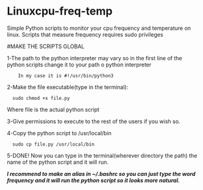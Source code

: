 # Linuxcpu-freq-temp
Simple Python scripts to monitor your cpu frequency and temperature on linux.
Scripts that measure frequency requires sudo privileges

#MAKE THE SCRIPTS GLOBAL

1-The path to the python interpreter may vary so in the first line of the python scripts change it to your path o python interpreter
        
        In my case it is #!/usr/bin/python3

2-Make the file executable(type in the terminal):
      
      sudo chmod +x file.py 
 
 Where file is the actual python script

3-Give permissions to execute to the rest of the users if you wish so.

4-Copy the python script to /usr/local/bin
      
      sudo cp file.py /usr/local/bin
      
5-DONE! Now you can type in the terminal(wherever directory the path) the name of the python script and it will run.

***I recommend to make an alias in ~/.bashrc so you can just type the word frequency and it will run the python script so it looks more natural.***
